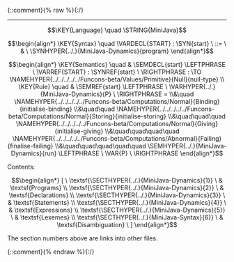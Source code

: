 {::comment}{% raw %}{:/}


----

$$\KEY{Language} \quad \STRING{MiniJava}$$



$$\begin{align*}
  \KEY{Syntax} \quad
    \VARDECL{START} : \SYN{start}
      \ ::= \ & \
      \SYNHYPER{../.}{MiniJava-Dynamics}{program}
\end{align*}$$

$$\begin{align*}
  \KEY{Semantics} \quad
  & \SEMDECL{start} \LEFTPHRASE \ \VARREF{START} : \SYNREF{start} \ \RIGHTPHRASE  
    :  \TO \NAMEHYPER{../../../../../Funcons-beta/Values/Primitive}{Null}{null-type} 
\\
  \KEY{Rule} \quad
    & \SEMREF{start} \LEFTPHRASE \
                            \VARHYPER{../.}{MiniJava-Dynamics}{P} \
                          \RIGHTPHRASE  = \\&\quad
      \NAMEHYPER{../../../../../Funcons-beta/Computations/Normal}{Binding}{initialise-binding} \\&\quad\quad 
        \NAMEHYPER{../../../../../Funcons-beta/Computations/Normal}{Storing}{initialise-storing} \\&\quad\quad\quad 
          \NAMEHYPER{../../../../../Funcons-beta/Computations/Normal}{Giving}{initialise-giving} \\&\quad\quad\quad\quad 
            \NAMEHYPER{../../../../../Funcons-beta/Computations/Abnormal}{Failing}{finalise-failing} \\&\quad\quad\quad\quad\quad 
              \SEMHYPER{../.}{MiniJava-Dynamics}{run} \LEFTPHRASE \
                                    \VAR{P} \
                                  \RIGHTPHRASE 
\end{align*}$$


Contents:



$$\begin{align*}
  [ \
  \textsf{\SECTHYPER{../.}{MiniJava-Dynamics}{1}} \ & \textsf{Programs} \\
  \textsf{\SECTHYPER{../.}{MiniJava-Dynamics}{2}} \ & \textsf{Declarations} \\
  \textsf{\SECTHYPER{../.}{MiniJava-Dynamics}{3}} \ & \textsf{Statements} \\
  \textsf{\SECTHYPER{../.}{MiniJava-Dynamics}{4}} \ & \textsf{Expressions} \\
  \textsf{\SECTHYPER{../.}{MiniJava-Dynamics}{5}} \ & \textsf{Lexemes} \\
  \textsf{\SECTHYPER{../.}{MiniJava-Syntax}{6}} \ & \textsf{Disambiguation}
  \ ]
\end{align*}$$


The section numbers above are links into other files.




[Funcons-beta]: /CBS-beta/math/Funcons-beta
  "FUNCONS-BETA"
[Unstable-Funcons-beta]: /CBS-beta/math/Unstable-Funcons-beta
  "UNSTABLE-FUNCONS-BETA"
[Languages-beta]: /CBS-beta/math/Languages-beta
  "LANGUAGES-BETA"
[Unstable-Languages-beta]: /CBS-beta/math/Unstable-Languages-beta
  "UNSTABLE-LANGUAGES-BETA"
[CBS-beta]: /CBS-beta
  "CBS-BETA"
[MiniJava-Start.cbs]: https://github.com/plancomps/CBS-beta/blob/master/Languages-beta/MiniJava/MiniJava-cbs/MiniJava/MiniJava-Start/MiniJava-Start.cbs
  "CBS SOURCE FILE ON GITHUB"
[PLAIN]: /CBS-beta/docs/Languages-beta/MiniJava/MiniJava-cbs/MiniJava/MiniJava-Start
  "CBS SOURCE WEB PAGE"
 [PRETTY]: /CBS-beta/math/Languages-beta/MiniJava/MiniJava-cbs/MiniJava/MiniJava-Start
  "CBS-KATEX WEB PAGE"
[PDF]: /CBS-beta/math/Languages-beta/MiniJava/MiniJava-cbs/MiniJava/MiniJava-Start/MiniJava-Start.pdf
  "CBS-LATEX PDF FILE"
[PLanCompS Project]: https://plancomps.github.io
  "PROGRAMMING LANGUAGE COMPONENTS AND SPECIFICATIONS PROJECT HOME PAGE"
{::comment}{% endraw %}{:/}
